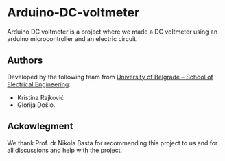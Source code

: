 # Arduino-DC-voltmeter
Arduino DC voltmeter is a project where we made a DC voltmeter using an arduino microcontroller and an electric circuit.

## Authors
Developed by the following team from [University of Belgrade – School of Electrical Engineering](https://www.etf.bg.ac.rs): 
* Kristina Rajković
* Glorija Došlo.

## Ackowlegment
We thank Prof. dr Nikola Basta for recommending this project to us and for all discussions and help with the project.
